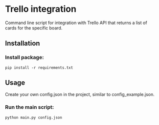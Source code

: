# Trello integration
Command line script for integration with Trello API that returns a list of cards for the specific board.
## Installation
### Install package:
```pip install -r requirements.txt```
## Usage
Create your own config.json in the project, similar to config_example.json.
### Run the main script:
```python main.py config.json```
